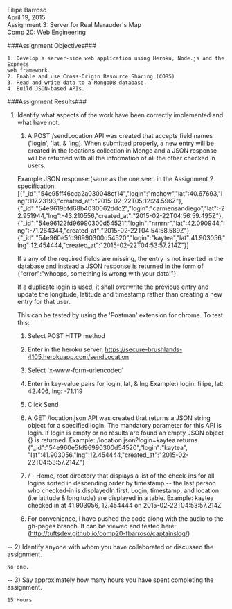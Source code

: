 Filipe Barroso<br>
April 19, 2015<br>
Assignment 3: Server for Real Marauder's Map<br>
Comp 20: Web Engineering<br>

###Assignment Objectives###

	1. Develop a server-side web application using Heroku, Node.js and the Express
	web framework.
	2. Enable and use Cross-Origin Resource Sharing (CORS)
	3. Read and write data to a MongoDB database.
	4. Build JSON-based APIs.
	
###Assignment Results###

1) Identify what aspects of the work have been correctly implemented and what have not.<br/>

	1. A POST /sendLocation API was created that accepts field names ('login', 'lat, & 'lng).
	When submitted properly, a new entry will be created in the locations collection in Mongo
	and a JSON response will be returned with all the information of all the other checked in 
	users.  
	
	Example JSON response (same as the one seen in the Assignment 2 specification: 
	[{"_id":"54e95ff46cca2a030048cf14","login":"mchow","lat":40.67693,"lng":117.23193,"created_at":"2015-02-22T05:12:24.596Z"},
	{"_id":"54e9619bfd68b4030062ddc2","login":"carmensandiego","lat":-22.951944,"lng":-43.210556,"created_at":"2015-02-22T04:56:59.495Z"},
	{"_id":"54e96122fd96990300d54521","login":"nrnrnr","lat":42.090944,"lng":-71.264344,"created_at":"2015-02-22T04:54:58.589Z"},
	{"_id":"54e960e5fd96990300d54520","login":"kaytea","lat":41.903056,"lng":12.454444,"created_at":"2015-02-22T04:53:57.214Z"}]
	
	If a any of the required fields are missing, the entry is not inserted in the database
	and instead a JSON response is returned in the form of {"error":"whoops, something is 
	wrong with your data!"}. 
	
	If a duplicate login is used, it shall overwrite the previous entry and update the longitude,
	latitude and timestamp rather than creating a new entry for that user.
	
	This can be tested by using the 'Postman' extension for chrome.  To test this:
	1. Select POST HTTP method
	2. Enter in the heroku server, https://secure-brushlands-4105.herokuapp.com/sendLocation
	3. Select 'x-www-form-urlencoded'
	4. Enter in key-value pairs for login, lat, & lng
	   Example:) login: filipe, lat: 42.406, lng: -71.119
	5. Click Send
	
	2. A GET /location.json API was created that returns a JSON string object for a 
	specified login.  The mandatory parameter for this API is login.  If login is 
	empty or no results are found an empty JSON object {} is returned.  Example:
	/location.json?login=kaytea returns {"_id":"54e960e5fd96990300d54520","login":"kaytea",
	"lat":41.903056,"lng":12.454444,"created_at":"2015-02-22T04:53:57.214Z"}
	
	
	3. / - Home, root directory that displays a list of the check-ins for all logins 
	sorted in descending order by timestamp -- the last person who checked-in is displayedIn
	 first.  Login, timestamp, and location (i.e latitude & longitude) are displayed in a 
	 table.  Example: kaytea checked in at 41.903056, 12.454444 on 2015-02-22T04:53:57.214Z
	 
	4. For convenience, I have pushed the code along with the audio to the gh-pages branch.
	It can be viewed and tested here: (http://tuftsdev.github.io/comp20-fbarroso/captainslog/)
	
--
2) Identify anyone with whom you have collaborated or discussed the assignment. <br/>

	No one.
	

--
3) Say approximately how many hours you have spent completing the assignment.<br/>

	15 Hours

	